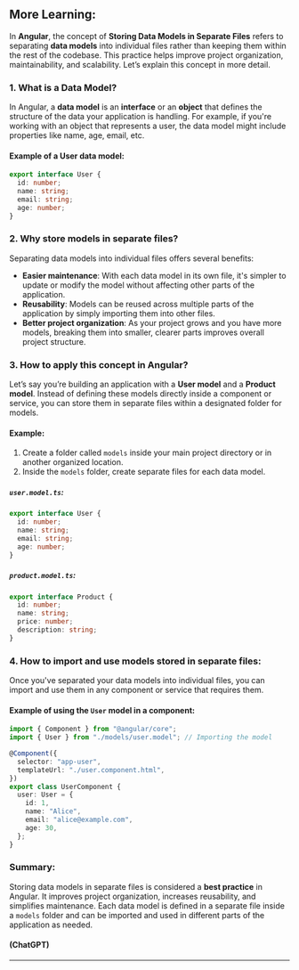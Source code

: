 ## More Learning:

In **Angular**, the concept of **Storing Data Models in Separate Files** refers to separating **data models** into individual files rather than keeping them within the rest of the codebase. This practice helps improve project organization, maintainability, and scalability. Let’s explain this concept in more detail.

### 1. What is a **Data Model**?

In Angular, a **data model** is an **interface** or an **object** that defines the structure of the data your application is handling. For example, if you're working with an object that represents a user, the data model might include properties like name, age, email, etc.

#### Example of a User data model:

```typescript
export interface User {
  id: number;
  name: string;
  email: string;
  age: number;
}
```

### 2. Why store models in separate files?

Separating data models into individual files offers several benefits:

- **Easier maintenance**: With each data model in its own file, it's simpler to update or modify the model without affecting other parts of the application.
- **Reusability**: Models can be reused across multiple parts of the application by simply importing them into other files.
- **Better project organization**: As your project grows and you have more models, breaking them into smaller, clearer parts improves overall project structure.

### 3. How to apply this concept in Angular?

Let’s say you’re building an application with a **User model** and a **Product model**. Instead of defining these models directly inside a component or service, you can store them in separate files within a designated folder for models.

#### Example:

1. Create a folder called `models` inside your main project directory or in another organized location.
2. Inside the `models` folder, create separate files for each data model.

##### `user.model.ts`:

```typescript
export interface User {
  id: number;
  name: string;
  email: string;
  age: number;
}
```

##### `product.model.ts`:

```typescript
export interface Product {
  id: number;
  name: string;
  price: number;
  description: string;
}
```

### 4. How to import and use models stored in separate files:

Once you've separated your data models into individual files, you can import and use them in any component or service that requires them.

#### Example of using the `User` model in a component:

```typescript
import { Component } from "@angular/core";
import { User } from "./models/user.model"; // Importing the model

@Component({
  selector: "app-user",
  templateUrl: "./user.component.html",
})
export class UserComponent {
  user: User = {
    id: 1,
    name: "Alice",
    email: "alice@example.com",
    age: 30,
  };
}
```

### Summary:

Storing data models in separate files is considered a **best practice** in Angular. It improves project organization, increases reusability, and simplifies maintenance. Each data model is defined in a separate file inside a `models` folder and can be imported and used in different parts of the application as needed.

#### (ChatGPT)

---

